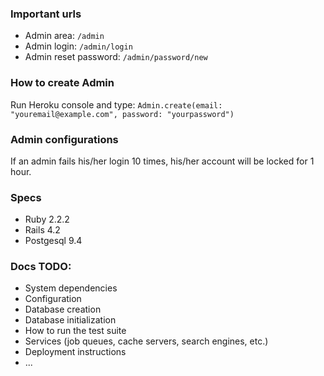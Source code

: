 ### Important urls
* Admin area: `/admin`
* Admin login: `/admin/login`
* Admin reset password: `/admin/password/new`

### How to create Admin
Run Heroku console and type:
`Admin.create(email: "youremail@example.com", password: "yourpassword")`

### Admin configurations
If an admin fails his/her login 10 times, his/her account will be locked for 1 hour.

### Specs
* Ruby 2.2.2
* Rails 4.2
* Postgesql 9.4

### Docs TODO:
* System dependencies
* Configuration
* Database creation
* Database initialization
* How to run the test suite
* Services (job queues, cache servers, search engines, etc.)
* Deployment instructions
* ...
